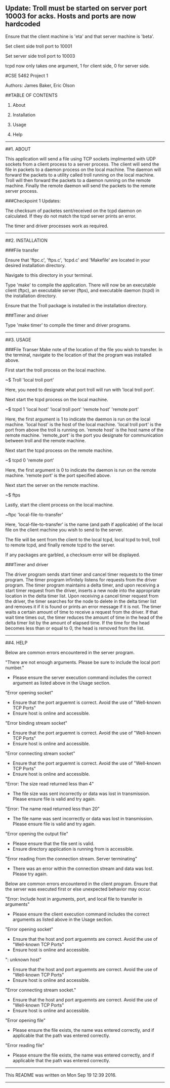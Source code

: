 ## Update: **Troll must be started on server port 10003 for acks. Hosts and ports are now hardcoded**

Ensure that the client machine is 'eta' and that server machine is 'beta'.

Set client side troll port to 10001

Set server side troll port to 10003

tcpd now only takes one argument, 1 for client side, 0 for server side.

#CSE 5462 Project 1

Authors: James Baker, Eric Olson

##TABLE OF CONTENTS

1. About

2. Installation

3. Usage

4. Help

-----------------------------------------------------------------------------

##1. ABOUT

This application will send a file using TCP sockets implmented with UDP
sockets from a client process to a server process. The client will send
the file in packets to a daemon process on the local machine. The daemon will
forward the packets to a utility called troll running on the local machine.
Troll will then forward the packets to a daemon running on the remote
machine. Finally the remote daemon will send the packets to the remote
server process.

###Checkpoint 1 Updates:

The checksum of packetes sent/received on the tcpd daemon on calculated. If 
they do not match the tcpd server prints an error.

The timer and driver processes work as required.

-----------------------------------------------------------------------------

##2. INSTALLATION

###File transfer

Ensure that 'ftpc.c', 'ftps.c', 'tcpd.c' and 'Makefile' are located in
your desired installation directory. 

Navigate to this directory in your terminal. 

Type 'make' to compile the application. There will now be an executable
client (ftpc), an executable server (ftps), and executable daemon (tcpd) in
the installation directory. 

Ensure that the Troll package is installed in the installation directory.

###Timer and driver

Type 'make timer' to compile the timer and driver programs.

-----------------------------------------------------------------------------

##3. USAGE

###File Transer
Make note of the location of the file you wish to transfer. In the terminal,
navigate to the location of that the program was installed above. 

First start the troll process on the local machine.

~$ Troll 'local troll port'

Here, you need to designate what port troll will run with 'local troll port'.


Next start the tcpd process on the local machine.

~$ tcpd 1 'local host' 'local troll port' 'remote host' 'remote port'

Here, the first argument is 1 to indicate the daemon is run on the local
machine. 'local host' is the host of the local machine. 'local troll port'
is the port from above the troll is running on. 'remote host' is the host
name of the remote machine. 'remote_port' is the port you designate for
communication between troll and the remote machine.


Next start the tcpd process on the remote machine.

~$ tcpd 0 'remote port'

Here, the first argument is 0 to indicate the daemon is run on the remote
machine. 'remote port' is the port specified above.


Next start the server on the remote machine. 

~$ ftps


Lastly, start the client process on the local machine.

~ftpc 'local-file-to-transfer'

Here, 'local-file-to-transfer' is the name (and path if applicable) of 
the local file on the client machine you wish to send to the server.

The file will be sent from the client to the local tcpd, local tcpd to troll,
troll to remote tcpd, and finally remote tcpd to the server.

If any packages are garbled, a checksum error will be displayed.

###Timer and driver

The driver program sends start timer and cancel timer requests to the timer program.
The timer program infinitely listens for requests from the driver program.
The timer program maintains a delta timer, and upon receiving a start timer request
from the driver, inserts a new node into the appropriate location in the delta timer
list. Upon receiving a cancel timer request from the driver, the timer searches for the
node to delete in the delta timer list and removes it if it is found or prints an error
message if it is not. The timer waits a certain amount of time to receive a request from
the driver. If that wait time times out, the timer reduces the amount of time in the head
of the delta timer list by the amount of elapsed time. If the time for the head becomes
less than or equal to 0, the head is removed from the list.

-----------------------------------------------------------------------------

##4. HELP

Below are common errors encountered in the server program.

"There are not enough arguments. Please be sure to include the local port 
number."
 - Please ensure the server execution command includes the correct argument
   as listed above in the Usage section.

"Error opening socket"
 - Ensure that the port arguemnt is correct. Avoid the use of 
   "Well-known TCP Ports"
 - Ensure host is online and accessible.


"Error binding stream socket"
 - Ensure that the port arguemnt is correct. Avoid the use of 
   "Well-known TCP Ports"
 - Ensure host is online and accessible.

"Error connecting stream socket"
 - Ensure that the port arguemnt is correct. Avoid the use of 
   "Well-known TCP Ports"
 - Ensure host is online and accessible.

"Error: The size read returned less than 4"
 - The file size was sent incorrectly or data was lost in transmission. 
   Please ensure file is valid and try again.

"Error: The name read returned less than 20"
 - The file name was sent incorrectly or data was lost in transmission. 
   Please ensure file is valid and try again.

"Error opening the output file"
 - Please ensure that the file sent is valid.
 - Ensure directory application is running from is accessible.

"Error reading from the connection stream. Server terminating"
 - There was an error within the connection stream and data was lost.
   Please try again.

Below are common errors encountered in the client program. Ensure that
the server was executed first or else unexpected behavior may occur.

"Error: Include host in arguments, port, and local file to transfer in 
arguments"
 - Please ensure the client execution command includes the correct arguments
   as listed above in the Usage section.

"Error opening socket"
 - Ensure that the host and port arguemnts are correct. Avoid the use of 
   "Well-known TCP Ports"
 - Ensure host is online and accessible.

"<Host>: unknown host"
 - Ensure that the host and port arguemnts are correct. Avoid the use of 
   "Well-known TCP Ports"
 - Ensure host is online and accessible.

"Error connecting stream socket."
 - Ensure that the host and port arguemnts are correct. Avoid the use of 
   "Well-known TCP Ports"
 - Ensure host is online and accessible.

"Error opening file"
 - Please ensure the file exists, the name was entered correctly, and if 
   applicable that the path was entered correctly.

"Error reading file"
 - Please ensure the file exists, the name was entered correctly, and if 
   applicable that the path was entered correctly.

-----------------------------------------------------------------------------

This README was written on Mon Sep 19 12:39 2016.

-----------------------------------------------------------------------------

